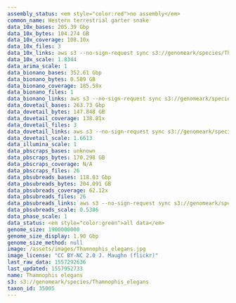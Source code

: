 ```yaml
---
assembly_status: <em style="color:red">no assembly</em>
common_name: Western terrestrial garter snake
data_10x_bases: 205.39 Gbp
data_10x_bytes: 104.274 GB
data_10x_coverage: 108.10x
data_10x_files: 3
data_10x_links: aws s3 --no-sign-request sync s3://genomeark/species/Thamnophis_elegans/rThaEle1/genomic_data/10x/ .<br>
data_10x_scale: 1.8344
data_arima_scale: 1
data_bionano_bases: 352.61 Gbp
data_bionano_bytes: 0.589 GB
data_bionano_coverage: 185.58x
data_bionano_files: 1
data_bionano_links: aws s3 --no-sign-request sync s3://genomeark/species/Thamnophis_elegans/rThaEle1/genomic_data/bionano/ .<br>
data_dovetail_bases: 263.73 Gbp
data_dovetail_bytes: 147.848 GB
data_dovetail_coverage: 138.81x
data_dovetail_files: 3
data_dovetail_links: aws s3 --no-sign-request sync s3://genomeark/species/Thamnophis_elegans/rThaEle1/genomic_data/dovetail/ .<br>
data_dovetail_scale: 1.6613
data_illumina_scale: 1
data_pbscraps_bases: unknown
data_pbscraps_bytes: 170.298 GB
data_pbscraps_coverage: N/A
data_pbscraps_files: 26
data_pbsubreads_bases: 118.03 Gbp
data_pbsubreads_bytes: 204.091 GB
data_pbsubreads_coverage: 62.12x
data_pbsubreads_files: 26
data_pbsubreads_links: aws s3 --no-sign-request sync s3://genomeark/species/Thamnophis_elegans/rThaEle1/genomic_data/pacbio/ . --exclude "*scraps.bam*"<br>
data_pbsubreads_scale: 0.5386
data_phase_scale: 1
data_status: <em style="color:green">all data</em>
genome_size: 1900000000
genome_size_display: 1.90 Gbp
genome_size_method: null
image: /assets/images/Thamnophis_elegans.jpg
image_license: "CC BY-NC 2.0 J. Maughn (flickr)"
last_raw_data: 1557292636
last_updated: 1557952733
name: Thamnophis elegans
s3: s3://genomeark/species/Thamnophis_elegans
taxon_id: 35005
---
```

